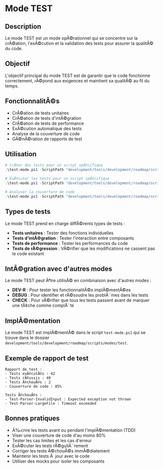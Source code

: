 # Mode TEST

## Description
Le mode TEST est un mode opÃ©rationnel qui se concentre sur la crÃ©ation, l'exÃ©cution et la validation des tests pour assurer la qualitÃ© du code.

## Objectif
L'objectif principal du mode TEST est de garantir que le code fonctionne correctement, rÃ©pond aux exigences et maintient sa qualitÃ© au fil du temps.

## FonctionnalitÃ©s
- CrÃ©ation de tests unitaires
- CrÃ©ation de tests d'intÃ©gration
- CrÃ©ation de tests de performance
- ExÃ©cution automatique des tests
- Analyse de la couverture de code
- GÃ©nÃ©ration de rapports de test

## Utilisation

```powershell
# CrÃ©er des tests pour un script spÃ©cifique
.\test-mode.ps1 -ScriptPath "development/tools/development/roadmap/scripts/parser.ps1" -GenerateTests

# ExÃ©cuter les tests pour un script spÃ©cifique
.\test-mode.ps1 -ScriptPath "development/tools/development/roadmap/scripts/parser.ps1" -RunTests

# Analyser la couverture de code
.\test-mode.ps1 -ScriptPath "development/tools/development/roadmap/scripts/parser.ps1" -AnalyzeCoverage
```

## Types de tests
Le mode TEST prend en charge diffÃ©rents types de tests :
- **Tests unitaires** : Tester des fonctions individuelles
- **Tests d'intÃ©gration** : Tester l'interaction entre composants
- **Tests de performance** : Tester les performances du code
- **Tests de rÃ©gression** : VÃ©rifier que les modifications ne cassent pas le code existant

## IntÃ©gration avec d'autres modes
Le mode TEST peut Ãªtre utilisÃ© en combinaison avec d'autres modes :
- **DEV-R** : Pour tester les fonctionnalitÃ©s implÃ©mentÃ©es
- **DEBUG** : Pour identifier et rÃ©soudre les problÃ¨mes dans les tests
- **CHECK** : Pour vÃ©rifier que tous les tests passent avant de marquer une tÃ¢che comme complÃ¨te

## ImplÃ©mentation
Le mode TEST est implÃ©mentÃ© dans le script `test-mode.ps1` qui se trouve dans le dossier `development/tools/development/roadmap/scripts/modes/test`.

## Exemple de rapport de test
```
Rapport de test :
- Tests exÃ©cutÃ©s : 42
- Tests rÃ©ussis : 40
- Tests Ã©chouÃ©s : 2
- Couverture de code : 85%

Tests Ã©chouÃ©s :
- Test-Parser-InvalidInput : Expected exception not thrown
- Test-Parser-LargeFile : Timeout exceeded
```

## Bonnes pratiques
- Ã‰crire les tests avant ou pendant l'implÃ©mentation (TDD)
- Viser une couverture de code d'au moins 80%
- Tester les cas limites et les cas d'erreur
- ExÃ©cuter les tests rÃ©guliÃ¨rement
- Corriger les tests Ã©chouÃ©s immÃ©diatement
- Maintenir les tests Ã  jour avec le code
- Utiliser des mocks pour isoler les composants

